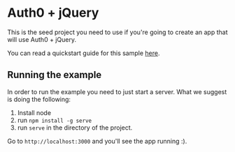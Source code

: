 # Auth0 + jQuery

This is the seed project you need to use if you're going to create an app that will use Auth0 + jQuery.

You can read a quickstart guide for this sample [here](https://auth0.com/docs/quickstart/spa/jquery/00-starter-seed).

## Running the example

In order to run the example you need to just start a server. What we suggest is doing the following:

1. Install node
2. run `npm install -g serve`
3. run `serve` in the directory of the project.

Go to `http://localhost:3000` and you'll see the app running :).
